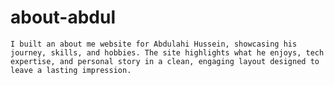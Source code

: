 # about-abdul
    I built an about me website for Abdulahi Hussein, showcasing his journey, skills, and hobbies. The site highlights what he enjoys, tech expertise, and personal story in a clean, engaging layout designed to leave a lasting impression.